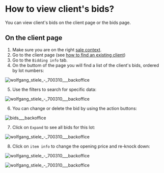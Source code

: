 # How to view client's bids?

You can view client's bids on the client page or the bids page.

## On the client page
1. Make sure you are on the right [sale context](../sale/sale-context.md).
2. Go to the client page (see [how to find an existing client](how-to-find-an-existing-client.md))
3. Go to the `Bidding info` tab.
4. On the buttom of the page you will find a list of the client's bids, ordered by lot numbers:

![wolfgang_stiele_-_700310___backoffice](https://user-images.githubusercontent.com/20393485/46785875-c95ed500-cd3b-11e8-9865-54a0ad549407.jpg)

5. Use the filters to search for specific data:

![wolfgang_stiele_-_700310___backoffice](https://user-images.githubusercontent.com/20393485/46784913-a4b52e00-cd38-11e8-9ece-f59eb300aa64.jpg)

6. You can change or delete the bid by using the action buttons:

![bids___backoffice](https://user-images.githubusercontent.com/20393485/46785007-0c6b7900-cd39-11e8-92d4-baae129fc336.jpg)

7. Click on `Expand` to see all bids for this lot:

![wolfgang_stiele_-_700310___backoffice](https://user-images.githubusercontent.com/20393485/46785337-1f327d80-cd3a-11e8-923d-6c5bf65b6ba6.jpg)

8. Click on `item info` to change the opening price and re-knock down:

![wolfgang_stiele_-_700310___backoffice](https://user-images.githubusercontent.com/20393485/46785724-59504f00-cd3b-11e8-8fa7-158516578cdf.jpg)

![wolfgang_stiele_-_700310___backoffice](https://user-images.githubusercontent.com/20393485/46785816-9caabd80-cd3b-11e8-8bbd-c84849832d2a.jpg)
